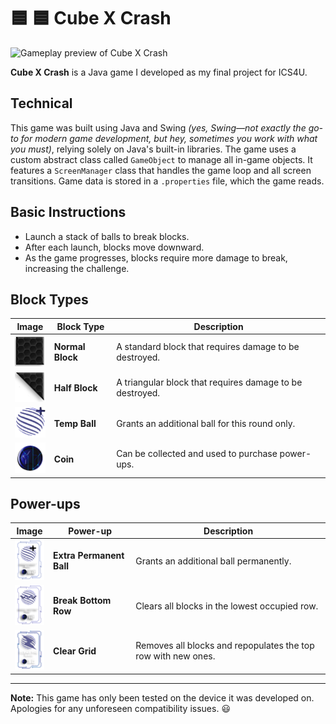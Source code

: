 # 🟦 🟦 Cube X Crash

<img src="src/assets/gifs/gameplay.gif" alt="Gameplay preview of Cube X Crash">  

**Cube X Crash** is a Java game I developed as my final project for ICS4U.

## Technical
This game was built using Java and Swing _(yes, Swing—not exactly the go-to for modern game development, but hey, sometimes you work with what you must)_, relying solely on Java's built-in libraries. The game uses a custom abstract class called `GameObject` to manage all in-game objects. It features a `ScreenManager` class that handles the game loop and all screen transitions. Game data is stored in a `.properties` file, which the game reads.

## Basic Instructions

- Launch a stack of balls to break blocks.
- After each launch, blocks move downward.
- As the game progresses, blocks require more damage to break, increasing the challenge.

## Block Types

| Image                                                                                     | Block Type       | Description                                              |
|-------------------------------------------------------------------------------------------|------------------|----------------------------------------------------------|
| <img src="src/assets/game/square_brick.png" width="50" alt="Normal square brick block">   | **Normal Block** | A standard block that requires damage to be destroyed.   |
| <img src="src/assets/game/triangle_brick_1.png" width="50" alt="Triangular half-block">   | **Half Block**   | A triangular block that requires damage to be destroyed. |
| <img src="src/assets/game/extra_ball.gif" width="50" alt="Temporary extra ball power-up"> | **Temp Ball**    | Grants an additional ball for this round only.           |
| <img src="src/assets/game/coin.gif" width="50" alt="Coin collectible power-up">           | **Coin**         | Can be collected and used to purchase power-ups.         |

## Power-ups

| Image                                                                                                 | Power-up                 | Description                                                   |
|-------------------------------------------------------------------------------------------------------|--------------------------|---------------------------------------------------------------|
| <img src="src/assets/game/permanent_ball_upgrade.png" width="50" alt="Permanent extra ball power-up"> | **Extra Permanent Ball** | Grants an additional ball permanently.                        |
| <img src="src/assets/game/break_bottom_row_upgrade.png" width="50" alt="Break bottom row power-up">   | **Break Bottom Row**     | Clears all blocks in the lowest occupied row.                 |
| <img src="src/assets/game/clear_grid_upgrade.png" width="50" alt="Clear grid power-up">               | **Clear Grid**           | Removes all blocks and repopulates the top row with new ones. |

---

**Note:** This game has only been tested on the device it was developed on. Apologies for any unforeseen compatibility issues. 😃

